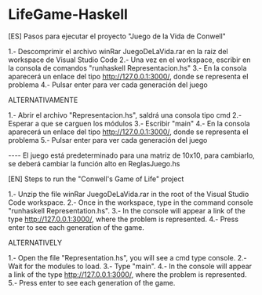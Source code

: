 ﻿# LifeGame-Haskell
[ES]
Pasos para ejecutar el proyecto "Juego de la Vida de Conwell"

1.- Descomprimir el archivo winRar JuegoDeLaVida.rar en la raiz del workspace de Visual Studio Code
2.- Una vez en el workspace, escribir en la consola de comandos "runhaskell Representacion.hs"
3.- En la consola aparecerá un enlace del tipo http://127.0.0.1:3000/, donde se representa el problema
4.- Pulsar enter para ver cada generación del juego

ALTERNATIVAMENTE

1.- Abrir el archivo "Representacion.hs", saldrá una consola tipo cmd
2.- Esperar a que se carguen los módulos
3.- Escribir "main"
4.- En la consola aparecerá un enlace del tipo http://127.0.0.1:3000/, donde se representa el problema
5.- Pulsar enter para ver cada generación del juego


---- El juego está predeterminado para una matriz de 10x10, para cambiarlo, se deberá cambiar la función alto en ReglasJuego.hs

[EN]
Steps to run the "Conwell's Game of Life" project 

1.- Unzip the file winRar JuegoDeLaVida.rar in the root of the Visual Studio Code workspace.
2.- Once in the workspace, type in the command console "runhaskell Representation.hs".
3.- In the console will appear a link of the type http://127.0.0.1:3000/, where the problem is represented.
4.- Press enter to see each generation of the game.

ALTERNATIVELY

1.- Open the file "Representation.hs", you will see a cmd type console.
2.- Wait for the modules to load.
3.- Type "main".
4.- In the console will appear a link of the type http://127.0.0.1:3000/, where the problem is represented.
5.- Press enter to see each generation of the game.
